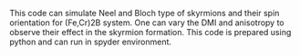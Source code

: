 This code can simulate Neel and Bloch type of skyrmions and their spin orientation for (Fe,Cr)2B system.
One can vary the DMI and anisotropy to observe their effect in the skyrmion formation.
This code is prepared using python and can run in spyder environment.
